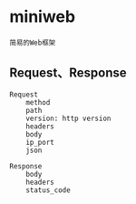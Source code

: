 # miniweb
    简易的Web框架
 
## Request、Response
```
Request
    method
    path
    version: http version
    headers
    body
    ip_port
    json

Response
    body
    headers
    status_code
```


